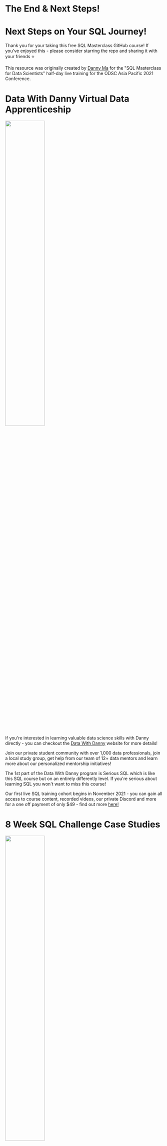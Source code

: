 

# The End & Next Steps!



# Next Steps on Your SQL Journey!

Thank you for your taking this free SQL Masterclass GitHub course! If you've enjoyed this - please consider starring the repo and sharing it with your friends ⭐️

This resource was originally created by [Danny Ma](https://www.linkedin.com/in/datawithdanny/) for the "SQL Masterclass for Data Scientists" half-day live training for the ODSC Asia Pacific 2021 Conference.


# Data With Danny Virtual Data Apprenticeship

<a href="https://www.datawithdanny.com" target="_blank" rel="noopener noreferrer">
<img src="./assets/dwd-banner.png" width="50%" height="50%">
</a>
<br>

If you're interested in learning valuable data science skills with Danny directly - you can checkout the [Data With Danny](https://www.datawithdanny.com) website for more details!

Join our private student community with over 1,000 data professionals, join a local study group, get help from our team of 12+ data mentors and learn more about our personalized mentorship initiatives!

The 1st part of the Data With Danny program is Serious SQL which is like this SQL course but on an entirely differently level. If you're serious about learning SQL you won't want to miss this course!

Our first live SQL training cohort begins in November 2021 - you can gain all access to course content, recorded videos, our private Discord and more for a one off payment of only $49 - find out more [here!](https://www.datawithdanny.com/courses/serious-sql)

# 8 Week SQL Challenge Case Studies

<a href="www.8weeksqlchallenge.com/getting-started" target="_blank" rel="noopener noreferrer">
<img src="./assets/8-week-sql-challenge.png" width="50%" height="50%">
</a>
<br>

Want to test your SQL skills and tackle 8 realistic SQL case studies and get access to a collection of free SQL learning resources?

Join the Data With Danny [8 Week SQL Challenge](https://www.8weeksqlchallenge.com/getting-started) for free today!

Solve all 8 realistic SQL case studies designed to simulate real work scenarios and interview questions across multiple analytics domains including customer analytics, digital, banking, retail and subscriptions!

# About the Instructor: Danny Ma

<a href="https://linktr.ee/datawithdanny" target="_blank" rel="noopener noreferrer">
<img src="./assets/avatar.png" width="50%" height="50%">
</a>

Danny is the Chief Data Mentor at Data With Danny and the Founder & CEO of Sydney Data Science, a boutique data consultancy based out of Sydney, Australia 🇦🇺

After spending the last 10 years working in almost every single role in the data ecosystem, Danny is now focused on solving difficult problems at scale re-imagining data education and recruitment, and mentoring the next generation of data professionals.

He provides specialist data consultancy services:

* Digital customer analytics and experimentation
* Data and machine learning strategy
* Data engineering and systems design
* Team building for analytics and data science functions
* Technical training for practitioners and management

Danny is a regular speaker at global data conferences, meetups and podcasts where he shares the importance of mentorship for all data professionals. He is
also a technical author and instructor for O'Reilly.

Danny believes that he is living proof that dispels the myth that you need higher level education to be successful in the data science space,
and he wants to share his experiences with others so they can do the same.

[![forthebadge](./../images/badges/go-to-previous-tutorial.svg)](https://github.com/datawithdanny/sql-masterclass/tree/main/course-content/step13.md)
